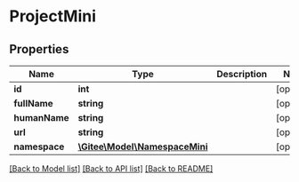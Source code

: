 # ProjectMini

## Properties

Name | Type | Description | Notes
------------ | ------------- | ------------- | -------------
**id** | **int** |  | [optional] 
**fullName** | **string** |  | [optional] 
**humanName** | **string** |  | [optional] 
**url** | **string** |  | [optional] 
**namespace** | [**\Gitee\Model\NamespaceMini**](NamespaceMini.md) |  | [optional] 

[[Back to Model list]](../../README.md#documentation-for-models) [[Back to API list]](../../README.md#documentation-for-api-endpoints) [[Back to README]](../../README.md)


